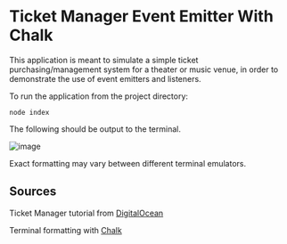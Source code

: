 # Ticket Manager Event Emitter With Chalk

This application is meant to simulate a simple ticket purchasing/management system for a theater or music venue, in order to demonstrate the use of event emitters and listeners. 

To run the application from the project directory:

```node index```

The following should be output to the terminal. 

![image](https://user-images.githubusercontent.com/90017825/197418294-b42fa405-563d-42db-b90a-dc89419a48bb.png)

Exact formatting may vary between different terminal emulators.

## Sources

Ticket Manager tutorial from [DigitalOcean](https://www.digitalocean.com/community/tutorials/using-event-emitters-in-node-js)

Terminal formatting with [Chalk](https://www.npmjs.com/package/chalk?activeTab=versions)
